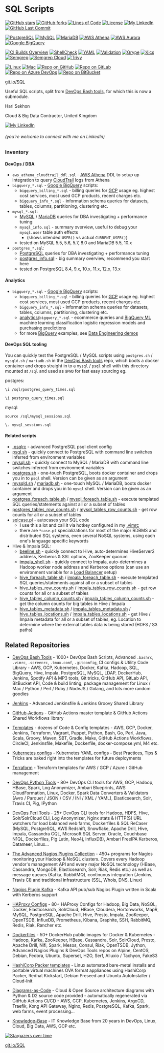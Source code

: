 # SQL Scripts

[![GitHub stars](https://img.shields.io/github/stars/HariSekhon/SQL-scripts?logo=github)](https://github.com/HariSekhon/SQL-scripts/stargazers)
[![GitHub forks](https://img.shields.io/github/forks/HariSekhon/SQL-scripts?logo=github)](https://github.com/HariSekhon/SQL-scripts/network)
[![Lines of Code](https://img.shields.io/badge/lines%20of%20code-5k-lightgrey?logo=codecademy)](https://github.com/HariSekhon/SQL-scripts#SQL-Scripts)
[![License](https://img.shields.io/github/license/HariSekhon/SQL-scripts)](https://github.com/HariSekhon/SQL-scripts/blob/master/LICENSE)
[![My LinkedIn](https://img.shields.io/badge/LinkedIn%20Profile-HariSekhon-blue?logo=linkedin)](https://www.linkedin.com/in/HariSekhon/)
[![GitHub Last Commit](https://img.shields.io/github/last-commit/HariSekhon/SQL-scripts?logo=github)](https://github.com/HariSekhon/SQL-scripts/commits/master)

[![PostgreSQL](https://img.shields.io/badge/SQL-PostreSQL-336791?logo=postgresql)](https://www.postgresql.org/)
[![MySQL](https://img.shields.io/badge/SQL-MySQL-4479A1?logo=mysql&logoColor=white)](https://www.mysql.com/)
[![MariaDB](https://img.shields.io/badge/SQL-MariaDB-003545?logo=mariadb)](https://mariadb.org/)
[![AWS Athena](https://img.shields.io/badge/SQL-AWS%20Athena-232F3E?logo=amazon%20aws)](https://aws.amazon.com/athena/)
[![AWS Aurora](https://img.shields.io/badge/SQL-AWS%20Aurora-232F3E?logo=amazon%20aws)](https://aws.amazon.com/aurora/)
[![Google BigQuery](https://img.shields.io/badge/SQL-Google%20BigQuery-4285F4?logo=google%20cloud)](https://cloud.google.com/bigquery)

[![CI Builds Overview](https://img.shields.io/badge/CI%20Builds-Overview%20Page-blue?logo=circleci)](https://bitbucket.org/HariSekhon/devops-bash-tools/src/master/STATUS.md)
[![ShellCheck](https://github.com/HariSekhon/SQL-scripts/actions/workflows/shellcheck.yaml/badge.svg)](https://github.com/HariSekhon/SQL-scripts/actions/workflows/shellcheck.yaml)
[![YAML](https://github.com/HariSekhon/SQL-scripts/actions/workflows/yaml.yaml/badge.svg)](https://github.com/HariSekhon/SQL-scripts/actions/workflows/yaml.yaml)
[![Validation](https://github.com/HariSekhon/SQL-scripts/actions/workflows/validate.yaml/badge.svg)](https://github.com/HariSekhon/SQL-scripts/actions/workflows/validate.yaml)
[![Grype](https://github.com/HariSekhon/SQL-scripts/actions/workflows/grype.yaml/badge.svg)](https://github.com/HariSekhon/SQL-scripts/actions/workflows/grype.yaml)
[![Kics](https://github.com/HariSekhon/SQL-scripts/actions/workflows/kics.yaml/badge.svg)](https://github.com/HariSekhon/SQL-scripts/actions/workflows/kics.yaml)
[![Semgrep](https://github.com/HariSekhon/SQL-scripts/actions/workflows/semgrep.yaml/badge.svg)](https://github.com/HariSekhon/SQL-scripts/actions/workflows/semgrep.yaml)
[![Semgrep Cloud](https://github.com/HariSekhon/SQL-scripts/actions/workflows/semgrep-cloud.yaml/badge.svg)](https://github.com/HariSekhon/SQL-scripts/actions/workflows/semgrep-cloud.yaml)
[![Trivy](https://github.com/HariSekhon/SQL-scripts/actions/workflows/trivy.yaml/badge.svg)](https://github.com/HariSekhon/SQL-scripts/actions/workflows/trivy.yaml)

[![Linux](https://img.shields.io/badge/OS-Linux-blue?logo=linux)](https://github.com/HariSekhon/SQL-scripts#SQL-Scripts)
[![Mac](https://img.shields.io/badge/OS-Mac-blue?logo=apple)](https://github.com/HariSekhon/SQL-scripts#SQL-Scripts)
[![Repo on GitHub](https://img.shields.io/badge/repo-GitHub-2088FF?logo=github)](https://github.com/HariSekhon/SQL-scripts)
[![Repo on GitLab](https://img.shields.io/badge/repo-GitLab-FCA121?logo=gitlab)](https://gitlab.com/HariSekhon/SQL-scripts)
[![Repo on Azure DevOps](https://img.shields.io/badge/repo-Azure%20DevOps-0078D7?logo=azure%20devops)](https://dev.azure.com/harisekhon/GitHub/_git/SQL-scripts)
[![Repo on BitBucket](https://img.shields.io/badge/repo-BitBucket-0052CC?logo=bitbucket)](https://bitbucket.org/HariSekhon/SQL-scripts)

[git.io/SQL](https://git.io/SQL)

Useful SQL scripts, split from [DevOps Bash tools](https://github.com/HariSekhon/DevOps-Bash-tools), for which this is now a submodule.

Hari Sekhon

Cloud & Big Data Contractor, United Kingdom

[![My LinkedIn](https://img.shields.io/badge/LinkedIn%20Profile-HariSekhon-blue?logo=linkedin)](https://www.linkedin.com/in/HariSekhon/)
###### (you're welcome to connect with me on LinkedIn)

### Inventory

#### DevOps / DBA

- `aws_athena_cloudtrail_ddl.sql` - [AWS Athena](https://aws.amazon.com/athena/) DDL to setup up integration to query [CloudTrail](https://aws.amazon.com/cloudtrail/) logs from Athena
- `bigquery_*.sql` - [Google BigQuery](https://cloud.google.com/bigquery) scripts:
  - `bigquery_billing_*.sql` - billing queries for [GCP](https://cloud.google.com/) usage eg. highest cost services, most used GCP products, recent charges etc.
  - `bigquery_info_*.sql` - information schema queries for datasets, tables, columns, partitioning, clustering etc.
- `mysql_*.sql`:
  - [MySQL](https://www.mysql.com/) / [MariaDB](https://mariadb.org/) queries for DBA investigating + performance tuning
  - `mysql_info.sql` - summary overview, useful to debug your `mysql.user` table auth effects
    - (shows intended `USER()` vs actual `CURRENT_USER()`)
  - tested on MySQL 5.5, 5.6, 5.7, 8.0 and MariaDB 5.5, 10.x
- `postgres_*.sql`:
  - [PostgreSQL](https://www.postgresql.org/) queries for DBA investigating + performance tuning
  - [postgres_info.sql](https://github.com/HariSekhon/SQL-scripts/blob/master/postgres_info.sql) - big summary overview, recommend you start here
  - tested on PostgreSQL 8.4, 9.x, 10.x, 11.x, 12.x, 13.x

#### Analytics

- `bigquery_*.sql` - [Google BigQuery](https://cloud.google.com/bigquery) scripts:
  - `bigquery_billing_*.sql` - billing queries for [GCP](https://cloud.google.com/) usage eg. highest cost services, most used GCP products, recent charges etc.
  - `bigquery_info_*.sql` - information schema queries for datasets, tables, columns, partitioning, clustering etc.
  - [analytics/](https://github.com/HariSekhon/SQL-scripts/tree/master/analytics)`bigquery_*.sql` - ecommerce queries and [BigQuery ML](https://cloud.google.com/bigquery-ml/docs/bigqueryml-intro) machine learning classification logistic regression models and purchasing predictions
  - for more [BigQuery](https://cloud.google.com/bigquery) examples, see [Data Engineering demos](https://github.com/GoogleCloudPlatform/training-data-analyst/tree/master/courses/data-engineering/demos)

#### DevOps SQL tooling

You can quickly test the PostgreSQL / MySQL scripts using `postgres.sh` / `mysqld.sh` / `mariadb.sh` in the [DevOps Bash tools](https://github.com/HariSekhon/DevOps-Bash-tools) repo, which boots a docker container and drops straight in to a `mysql` / `psql` shell with this directory mounted at `/sql` and used as `$PWD` for fast easy sourcing eg.

postgres:
```
\i /sql/postgres_query_times.sql
```
```
\i postgres_query_times.sql
```

mysql:
```
source /sql/mysql_sessions.sql
```
```
\. mysql_sessions.sql
```


#### Related scripts

- [.psqlrc](https://github.com/HariSekhon/DevOps-Bash-tools/blob/master/.psqlrc) - advanced PostgreSQL psql client config
- [psql.sh](https://github.com/HariSekhon/DevOps-Bash-tools/blob/master/psql.sh) - quickly connect to PostgreSQL with command line switches inferred from environment variables
- [mysql.sh](https://github.com/HariSekhon/DevOps-Bash-tools/blob/master/mysql.sh) - quickly connect to MySQL / MariaDB with command line switches inferred from environment variables
- [postgres.sh](https://github.com/HariSekhon/DevOps-Bash-tools/blob/master/postgres.sh) - one-touch PostgreSQL, boots docker container and drops you in to `psql` shell. Version can be given as an argument
- [mysqld.sh](https://github.com/HariSekhon/DevOps-Bash-tools/blob/master/mysqld.sh) / [mariadb.sh](https://github.com/HariSekhon/DevOps-Bash-tools/blob/master/mariadb.sh) - one-touch MySQL / MariaDB, boots docker container and drops you in to `mysql` shell. Version can be given as an argument
- [postgres_foreach_table.sh](https://github.com/HariSekhon/DevOps-Bash-tools/blob/master/postgres/postgres_foreach_table.sh) / [mysql_foreach_table.sh](https://github.com/HariSekhon/DevOps-Bash-tools/blob/master/mysql/mysql_foreach_table.sh) - execute templated SQL queries/statements against all or a subset of tables
- [postgres_tables_row_counts.sh](https://github.com/HariSekhon/DevOps-Bash-tools/blob/master/postgres/postgres_tables_row_counts.sh) / [mysql_tables_row_counts.sh](https://github.com/HariSekhon/DevOps-Bash-tools/blob/master/mysql/mysql_tables_row_counts.sh) - get row counts for all or a subset of tables
- [sqlcase.pl](https://github.com/HariSekhon/DevOps-Perl-tools/blob/master/sqlcase.pl) - autocases your SQL code
  - I use this a lot and call it via hotkey configured in my [.vimrc](https://github.com/HariSekhon/DevOps-Bash-tools/blob/master/configs/.vimrc)
  - there are `*case.pl` specializations for most of the major RDBMS and distributed SQL systems, even several NoSQL systems, using each one's language specific keywords
- Hive & Impala SQL:
  - [beeline.sh](https://github.com/HariSekhon/DevOps-Bash-tools/blob/master/bigdata/beeline.sh) - quickly connect to Hive, auto-determines HiveServer2 address, Kerberos & SSL options, ZooKeeper quorum
  - [impala_shell.sh](https://github.com/HariSekhon/DevOps-Bash-tools/blob/master/bigdata/impala_shell.sh) - quickly connect to Impala, auto-determines a Hadoop worker node address and Kerberos options (can use an environment variable for a [Load Balancer](https://github.com/HariSekhon/HAProxy-configs/blob/master/bigdata/impala-jdbc.cfg) setup)
  - [hive_foreach_table.sh](https://github.com/HariSekhon/DevOps-Bash-tools/blob/master/bigdata/hive_foreach_table.sh) / [impala_foreach_table.sh](https://github.com/HariSekhon/DevOps-Bash-tools/blob/master/bigdata/impala_foreach_table.sh) - execute templated SQL queries/statements against all or a subset of tables
  - [hive_tables_row_counts.sh](https://github.com/HariSekhon/DevOps-Bash-tools/blob/master/bigdata/hive_tables_row_counts.sh) / [impala_tables_row_counts.sh](https://github.com/HariSekhon/DevOps-Bash-tools/blob/master/bigdata/impala_tables_row_counts.sh) - get row counts for all or a subset of tables
  - [hive_tables_column_counts.sh](https://github.com/HariSekhon/DevOps-Bash-tools/blob/master/bigdata/hive_tables_column_counts.sh) / [impala_tables_column_counts.sh](https://github.com/HariSekhon/DevOps-Bash-tools/blob/master/bigdata/impala_tables_column_counts.sh) - get the column counts for big tables in Hive / Impala
  - [hive_tables_metadata.sh](https://github.com/HariSekhon/DevOps-Bash-tools/blob/master/bigdata/hive_tables_metadata.sh) / [impala_tables_metadata.sh](https://github.com/HariSekhon/DevOps-Bash-tools/blob/master/bigdata/impala_tables_metadata.sh) / [hive_tables_locations.sh](https://github.com/HariSekhon/DevOps-Bash-tools/blob/master/bigdata/hive_tables_locations.sh) / [impala_tables_locations.sh](https://github.com/HariSekhon/DevOps-Bash-tools/blob/master/bigdata/impala_tables_locations.sh) - get Hive / Impala metadata for all or a subset of tables, eg. Location to determine where the external tables data is being stored (HDFS / S3 paths)

## Related Repositories

- [DevOps Bash Tools](https://github.com/HariSekhon/DevOps-Bash-tools) - 1000+ DevOps Bash Scripts, Advanced `.bashrc`, `.vimrc`, `.screenrc`, `.tmux.conf`, `.gitconfig`, CI configs & Utility Code Library - AWS, GCP, Kubernetes, Docker, Kafka, Hadoop, SQL, BigQuery, Hive, Impala, PostgreSQL, MySQL, LDAP, DockerHub, Jenkins, Spotify API & MP3 tools, Git tricks, GitHub API, GitLab API, BitBucket API, Code & build linting, package management for Linux / Mac / Python / Perl / Ruby / NodeJS / Golang, and lots more random goodies

- [Jenkins](https://github.com/HariSekhon/Jenkins) - Advanced Jenkinsfile & Jenkins Groovy Shared Library

- [GitHub-Actions](https://github.com/HariSekhon/GitHub-Actions) - GitHub Actions master template & GitHub Actions Shared Workflows library

- [Templates](https://github.com/HariSekhon/Templates) - dozens of Code & Config templates - AWS, GCP, Docker, Jenkins, Terraform, Vagrant, Puppet, Python, Bash, Go, Perl, Java, Scala, Groovy, Maven, SBT, Gradle, Make, GitHub Actions Workflows, CircleCI, Jenkinsfile, Makefile, Dockerfile, docker-compose.yml, M4 etc.

- [Kubernetes configs](https://github.com/HariSekhon/Kubernetes-configs) - Kubernetes YAML configs - Best Practices, Tips & Tricks are baked right into the templates for future deployments

- [Terraform](https://github.com/HariSekhon/Terraform) - Terraform templates for AWS / GCP / Azure / GitHub management

- [DevOps Python Tools](https://github.com/HariSekhon/DevOps-Python-tools) - 80+ DevOps CLI tools for AWS, GCP, Hadoop, HBase, Spark, Log Anonymizer, Ambari Blueprints, AWS CloudFormation, Linux, Docker, Spark Data Converters & Validators (Avro / Parquet / JSON / CSV / INI / XML / YAML), Elasticsearch, Solr, Travis CI, Pig, IPython

- [DevOps Perl Tools](https://github.com/harisekhon/perl-tools) - 25+ DevOps CLI tools for Hadoop, HDFS, Hive, Solr/SolrCloud CLI, Log Anonymizer, Nginx stats & HTTP(S) URL watchers for load balanced web farms, Dockerfiles & SQL ReCaser (MySQL, PostgreSQL, AWS Redshift, Snowflake, Apache Drill, Hive, Impala, Cassandra CQL, Microsoft SQL Server, Oracle, Couchbase N1QL, Dockerfiles, Pig Latin, Neo4j, InfluxDB), Ambari FreeIPA Kerberos, Datameer, Linux...

- [The Advanced Nagios Plugins Collection](https://github.com/HariSekhon/Nagios-Plugins) - 450+ programs for Nagios monitoring your Hadoop & NoSQL clusters. Covers every Hadoop vendor's management API and every major NoSQL technology (HBase, Cassandra, MongoDB, Elasticsearch, Solr, Riak, Redis etc.) as well as message queues (Kafka, RabbitMQ), continuous integration (Jenkins, Travis CI) and traditional infrastructure (SSL, Whois, DNS, Linux)

- [Nagios Plugin Kafka](https://github.com/HariSekhon/Nagios-Plugin-Kafka) - Kafka API pub/sub Nagios Plugin written in Scala with Kerberos support

- [HAProxy Configs](https://github.com/HariSekhon/HAProxy-configs) - 80+ HAProxy Configs for Hadoop, Big Data, NoSQL, Docker, Elasticsearch, SolrCloud, HBase, Cloudera, Hortonworks, MapR, MySQL, PostgreSQL, Apache Drill, Hive, Presto, Impala, ZooKeeper, OpenTSDB, InfluxDB, Prometheus, Kibana, Graphite, SSH, RabbitMQ, Redis, Riak, Rancher etc.

- [Dockerfiles](https://github.com/HariSekhon/Dockerfiles) - 50+ DockerHub public images for Docker & Kubernetes - Hadoop, Kafka, ZooKeeper, HBase, Cassandra, Solr, SolrCloud, Presto, Apache Drill, Nifi, Spark, Mesos, Consul, Riak, OpenTSDB, Jython, Advanced Nagios Plugins & DevOps Tools repos on Alpine, CentOS, Debian, Fedora, Ubuntu, Superset, H2O, Serf, Alluxio / Tachyon, FakeS3

- [HashiCorp Packer templates](https://github.com/HariSekhon/Packer-templates) - Linux automated bare-metal installs and portable virtual machines OVA format appliances using HashiCorp Packer, Redhat Kickstart, Debian Preseed and Ubuntu AutoInstaller / Cloud-Init

- [Diagrams-as-Code](https://github.com/HariSekhon/Diagrams-as-Code) - Cloud & Open Source architecture diagrams with Python & D2 source code provided - automatically regenerated via GitHub Actions CI/CD - AWS, GCP, Kubernetes, Jenkins, ArgoCD, Traefik, Kong API Gateway, Nginx, Redis, PostgreSQL, Kafka, Spark, web farms, event processing...

- [Knowledge-Base](https://github.com/HariSekhon/Knowledge-Base) - IT Knowledge Base from 20 years in DevOps, Linux, Cloud, Big Data, AWS, GCP etc.

[![Stargazers over time](https://starchart.cc/HariSekhon/SQL-scripts.svg)](https://starchart.cc/HariSekhon/SQL-scripts)

[git.io/SQL](https://git.io/SQL)
